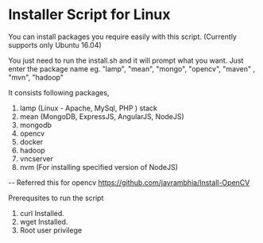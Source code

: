 # Installer Script for Linux

You can install packages you require easily with this script. (Currently supports only Ubuntu 16.04)

You just need to run the install.sh and it will prompt what you want.
Just enter the package name eg. "lamp", "mean", "mongo", "opencv", "maven" , "mvn", "hadoop"

It consists following packages,

1. lamp (Linux - Apache, MySql, PHP ) stack 
2. mean (MongoDB, ExpressJS, AngularJS, NodeJS)
3. mongodb
4. opencv
5. docker
6. hadoop
7. vncserver
7. nvm (For installing specified version of NodeJS)

-- Referred this for opencv https://github.com/jayrambhia/Install-OpenCV

Prerequsites to run the script 

1. curl Installed.
2. wget Installed.
3. Root user privilege
